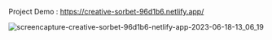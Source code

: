 Project Demo : [https://creative-sorbet-96d1b6.netlify.app/ ](https://vercel.com/new/md-ayazs-projects/success?developer-id=&external-id=&redirect-url=&branch=main&deploymentUrl=netflix-clone-ih1z2l74o-md-ayazs-projects.vercel.app&projectName=netflix-clone&s=https%3A%2F%2Fgithub.com%2Fayaz80450%2FNetflix_Clone&gitOrgLimit=&hasTrialAvailable=1&totalProjects=1)

![screencapture-creative-sorbet-96d1b6-netlify-app-2023-06-18-13_06_19](https://github.com/sunil9813/Netfilx-Clone/assets/67497228/dcc07634-edd5-48f5-8097-aabfb540b55b)
